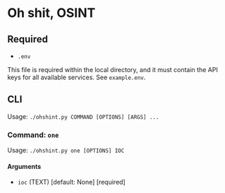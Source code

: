 # Oh shit, OSINT

## Required

* `.env`

This file is required within the local directory, and it must contain the API keys for all available services. See `example.env`.

## CLI

Usage: `./ohshint.py COMMAND [OPTIONS] [ARGS] ...`

### Command: `one`

Usage: `./ohshint.py one [OPTIONS] IOC`

#### Arguments

* `ioc` (TEXT) [default: None] [required]
